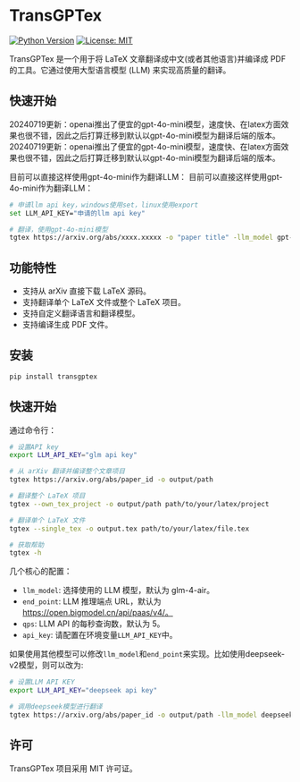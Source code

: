# TransGPTex

[![Python Version](https://img.shields.io/badge/python-3.7+-blue.svg)](https://www.python.org/downloads/)
[![License: MIT](https://img.shields.io/badge/License-MIT-yellow.svg)](https://opensource.org/licenses/MIT)

TransGPTex 是一个用于将 LaTeX 文章翻译成中文(或者其他语言)并编译成 PDF 的工具。它通过使用大型语言模型 (LLM) 来实现高质量的翻译。

## 快速开始

20240719更新：openai推出了便宜的gpt-4o-mini模型，速度快、在latex方面效果也很不错，因此之后打算迁移到默认以gpt-4o-mini模型为翻译后端的版本。
20240719更新：openai推出了便宜的gpt-4o-mini模型，速度快、在latex方面效果也很不错，因此之后打算迁移到默认以gpt-4o-mini模型为翻译后端的版本。

目前可以直接这样使用gpt-4o-mini作为翻译LLM：
目前可以直接这样使用gpt-4o-mini作为翻译LLM：
```bash
# 申请llm api key，windows使用set，linux使用export
set LLM_API_KEY="申请的llm api key"

# 翻译，使用gpt-4o-mini模型
tgtex https://arxiv.org/abs/xxxx.xxxxx -o "paper title" -llm_model gpt-4o-mini -end_point {api端点 官方或者中转端点}
```

## 功能特性

- 支持从 arXiv 直接下载 LaTeX 源码。
- 支持翻译单个 LaTeX 文件或整个 LaTeX 项目。
- 支持自定义翻译语言和翻译模型。
- 支持编译生成 PDF 文件。

## 安装

```bash
pip install transgptex
```

## 快速开始
通过命令行：
```bash
# 设置API key
export LLM_API_KEY="glm api key"

# 从 arXiv 翻译并编译整个文章项目
tgtex https://arxiv.org/abs/paper_id -o output/path

# 翻译整个 LaTeX 项目
tgtex --own_tex_project -o output/path path/to/your/latex/project

# 翻译单个 LaTeX 文件
tgtex --single_tex -o output.tex path/to/your/latex/file.tex

# 获取帮助
tgtex -h
```

几个核心的配置：
- `llm_model`: 选择使用的 LLM 模型，默认为 glm-4-air。
- `end_point`: LLM 推理端点 URL，默认为 https://open.bigmodel.cn/api/paas/v4/。
- `qps`: LLM API 的每秒查询数，默认为 5。
- `api_key`: 请配置在环境变量`LLM_API_KEY`中。

如果使用其他模型可以修改`llm_model`和`end_point`来实现。比如使用deepseek-v2模型，则可以改为:
```bash
# 设置LLM API KEY
export LLM_API_KEY="deepseek api key"

# 调用deepseek模型进行翻译
tgtex https://arxiv.org/abs/paper_id -o output/path -llm_model deepseek-chat -end_point https://api.deepseek.com/v1
```

## 许可
TransGPTex 项目采用 MIT 许可证。